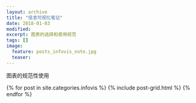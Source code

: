 ```yaml
---
layout: archive
title: "信息可视化笔记"
date: 2018-01-03
modified:
excerpt: 图表的选择和使用规范
tags: []
image: 
  feature: posts_infovis_note.jpg 
  teaser: 
---
```

图表的规范性使用

<div class="tiles">
{% for post in site.categories.infovis %}
  {% include post-grid.html %}
{% endfor %}
</div><!-- /.tiles 把所有categories 有 infovis 的列出來-->